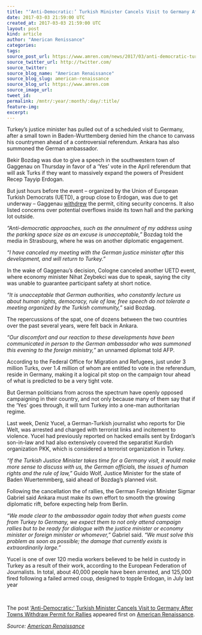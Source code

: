 ```yaml
---
title: "‘Anti-Democratic:’ Turkish Minister Cancels Visit to Germany After Towns Withdraw Permit for Rallies"
date: 2017-03-03 21:59:00 UTC
created_at: 2017-03-03 21:59:00 UTC
layout: post
kind: article
author: "American Renissance"
categories: 
tags: 
source_post_url: https://www.amren.com/news/2017/03/anti-democratic-turkish-minister-cancels-visit-germany-towns-withdraw-permit-rallies/
source_twitter_url: http://twitter.com/
source_twitter: 
source_blog_name: "American Renaissance"
source_blog_slug: american-renaissance
source_blog_url: https://www.amren.com
source_image_url: 
tweet_id:
permalink: /mntr/:year/:month/:day/:title/
feature-img: 
excerpt:
---
```

<div id="fb-root"></div>
<p>Turkey’s justice minister has pulled out of a scheduled visit to Germany, after a small town in Baden-Wurttemberg denied him the chance to canvass his countrymen ahead of a controversial referendum. Ankara has also summoned the German ambassador.</p>
<p>Bekir Bozdag was due to give a speech in the southwestern town of Gaggenau on Thursday in favor of a ‘Yes’ vote in the April referendum that will ask Turks if they want to massively expand the powers of President Recep Tayyip Erdogan.</p>
<p>But just hours before the event – organized by the Union of European Turkish Democrats (UETD), a group close to Erdogan, was due to get underway – Gaggenau <a href="http://www.gaggenau.de/stadt-gaggenau-widerruft-die-zulassung-zur-ueberlassung-der-festhalle-bad-rotenfels-zur-durchfuehrung-der-versammlung-der-union-europaeisch-tuerkischer-demokraten-uetd-.13114.htm">withdrew</a> the permit, citing security concerns. It also listed concerns over potential overflows inside its town hall and the parking lot outside.</p>
<p><em>“Anti-democratic approaches, such as the annulment of my address using the parking space size as an excuse is unacceptable,”</em> Bozdag told the media in Strasbourg, where he was on another diplomatic engagement.</p>
<p><em>“I have canceled my meeting with the German justice minister after this development, and will return to Turkey.”</em></p>
<p>In the wake of Gaggenau’s decision, Cologne canceled another UETD event, where economy minister Nihat Zeybekci was due to speak, saying the city was unable to guarantee participant safety at short notice.</p>
<p><em>“It is unacceptable that German authorities, who constantly lecture us about human rights, democracy, rule of law, free speech do not tolerate a meeting organized by the Turkish community,”</em> said Bozdag.</p>
<p>The repercussions of the spat, one of dozens between the two countries over the past several years, were felt back in Ankara.</p>
<p><em>“Our discomfort and our reaction to these developments have been communicated in person to the German ambassador who was summoned this evening to the foreign ministry,”</em> an unnamed diplomat told AFP.</p>
<p>According to the Federal Office for Migration and Refugees, just under 3 million Turks, over 1.4 million of whom are entitled to vote in the referendum, reside in Germany, making it a logical pit stop on the campaign tour ahead of what is predicted to be a very tight vote.</p>
<p>But German politicians from across the spectrum have openly opposed campaigning in their country, and not only because many of them say that if the ‘Yes’ goes through, it will turn Turkey into a one-man authoritarian regime.</p>
<p>Last week, Deniz Yucel, a German-Turkish journalist who reports for Die Welt, was arrested and charged with terrorist links and incitement to violence. Yucel had previously reported on hacked emails sent by Erdogan’s son-in-law and had also extensively covered the separatist Kurdish organization PKK, which is considered a terrorist organization in Turkey.</p>
<p><em>“If the Turkish Justice Minister takes time for a Germany visit, it would make more sense to discuss with us, the German officials, the issues of human rights and the rule of law,”</em> Guido Wolf, Justice Minister for the state of Baden Wuertemmberg, said ahead of Bozdag’s planned visit.</p>
<p>Following the cancellation the of rallies, the German Foreign Minister Sigmar Gabriel said Ankara must make its own effort to smooth the growing diplomatic rift, before expecting help from Berlin.</p>
<p><em>“We made clear to the ambassador again today that when guests come from Turkey to Germany, we expect them to not only attend campaign rallies but to be ready for dialogue with the justice minister or economy minister or foreign minister or whomever,”</em> Gabriel said.<em> “We must solve this problem as soon as possible; the damage that currently exists is extraordinarily large.”</em></p>
<p>Yucel is one of over 120 media workers believed to be held in custody in Turkey as a result of their work, according to the European Federation of Journalists. In total, about 40,000 people have been arrested, and 125,000 fired following a failed armed coup, designed to topple Erdogan, in July last year</p>
<p> </p>
<p>The post <a rel="nofollow" href="https://www.amren.com/news/2017/03/anti-democratic-turkish-minister-cancels-visit-germany-towns-withdraw-permit-rallies/">‘Anti-Democratic:’ Turkish Minister Cancels Visit to Germany After Towns Withdraw Permit for Rallies</a> appeared first on <a rel="nofollow" href="https://www.amren.com">American Renaissance</a>.</p><div class="">
    <i>Source: <a href="https://www.amren.com">American Renaissance</a></i>
</div>
